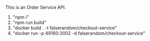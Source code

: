 This is an Order Service API.

1. "npm i"
2. "npm run build"
3. "docker build . -t falserandom/checkout-service"
4. "docker run -p 49160:3002 -d falserandom/checkout-service"
